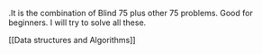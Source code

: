 .It is the combination of Blind 75 plus other 75 problems. Good for beginners. I will try to solve all these.

[[Data structures and Algorithms]]